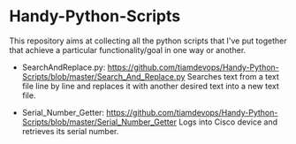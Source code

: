 # Handy-Python-Scripts
This repository aims at collecting all the python scripts that I've put together that achieve a particular functionality/goal in one way or another.

- SearchAndReplace.py: https://github.com/tiamdevops/Handy-Python-Scripts/blob/master/Search_And_Replace.py Searches text from a text file line by line and replaces it with another desired text into a new text file.

- Serial_Number_Getter: https://github.com/tiamdevops/Handy-Python-Scripts/blob/master/Serial_Number_Getter Logs into Cisco device and retrieves its serial number.
